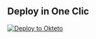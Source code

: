 
## Deploy in One Clic

[![Deploy to Okteto](https://okteto.com/develop-okteto.svg)](https://cloud.okteto.com/deploy?repository=https://github.com/luisdaniel1709/bot-8.0-arreglado)
